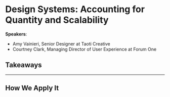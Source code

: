# Design Systems: Accounting for Quantity and Scalability

__Speakers__:

- Amy Vainieri, Senior Designer at Taoti Creative
- Courtney Clark, Managing Director of User Experience at Forum One

## Takeaways

---

## How We Apply It